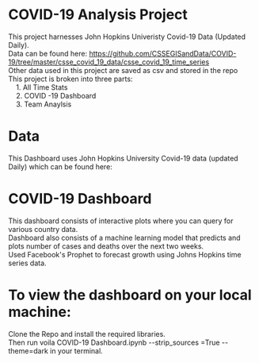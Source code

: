 # COVID-19 Analysis Project
This project harnesses John Hopkins Univeristy Covid-19 Data (Updated Daily).<br/>
Data can be found here:
https://github.com/CSSEGISandData/COVID-19/tree/master/csse_covid_19_data/csse_covid_19_time_series
<br/>Other data used in this project are saved as csv and stored in the repo <br/>
This project is broken into three parts:<br/>
       &nbsp;&nbsp;&nbsp;  1. All Time Stats<br/>
       &nbsp;&nbsp;&nbsp;  2. COVID -19 Dashboard<br/>
       &nbsp;&nbsp;&nbsp;  3. Team Anaylsis<br/>

# Data 
This Dashboard uses John Hopkins University Covid-19 data (updated Daily) which can be found here:


# COVID-19 Dashboard
This dashboard consists of interactive plots where you can query for various country data.\
Dashboard also consists of a machine learning model that predicts and plots number of cases and deaths over the next two weeks.\
Used Facebook's Prophet to forecast growth using Johns Hopkins time series data.

# To view the dashboard on your local machine:
Clone the Repo and install the required libraries.\
Then run voila COVID-19 Dashboard.ipynb --strip_sources =True --theme=dark in your terminal.

